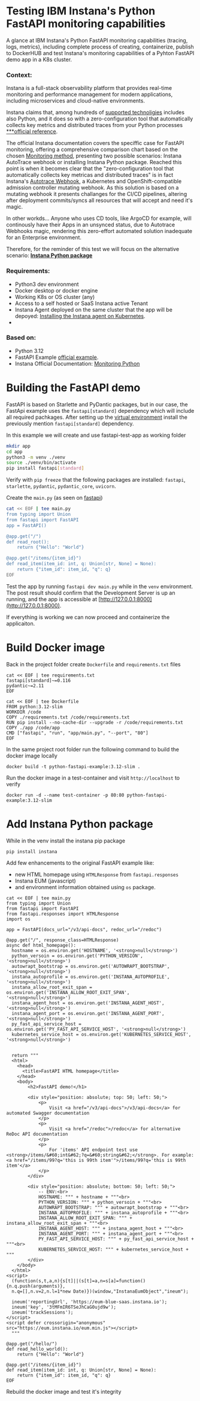 # Testing IBM Instana's Python FastAPI monitoring capabilities

A glance at IBM Instana's Python FastAPI monitoring capabilities (tracing, logs, metrics), including complete process of creating, containerize, publish to DockerHUB and test Instana's monitoring capabilities of a Pyhton FastAPI demo app in a K8s cluster.

### Context:
Instana is a full-stack observability platform that provides real-time monitoring and performance management for modern applications, including microservices and cloud-native environments.

Instana claims that, among hundreds of [supported technoligies](https://www.ibm.com/docs/en/instana-observability/latest?topic=configuring-monitoring-supported-technologies) includes also Python, and it does so with a zero-configuration tool that automatically collects key metrics and distributed traces from your Python processes [***official reference](https://www.ibm.com/docs/en/instana-observability/latest?topic=technologies-monitoring-python#usage).

The official Instana documentation covers the speciffic case for FastAPI monitoring, offering a comprehensive comparison chart based on the chosen [Monitoring method](https://www.ibm.com/docs/en/instana-observability/1.0.304?topic=python-fastapi-monitoring#monitoring-methods), presenting two possible scenarios: Instana AutoTrace webhook or installing Instana Python package.
Reached this point is when it becomes clear that the "zero-configuration tool that automatically collects key metricas and distributed traces" is in fact Instana's [Autotrace Webhook](https://www.ibm.com/docs/en/instana-observability/latest?topic=kubernetes-instana-autotrace-webhook), a Kubernetes and OpenShift-compatible admission controller mutating webhook. As this solution is based on a mutating webhook it presents challanges for the CI/CD pipelines, altering after deployment commits/syncs all resources that will accept and need it's magic.

In other workds... Anyone who uses CD tools, like ArgoCD for example, will continously have their Apps in an unsynced status, due to Autotrace Webhooks magic, rendering this zero-effort automated solution inadequate for an Enterprise environment.

Therefore, for the reminder of this test we will focus on the alternative scenario: <strong>[Instana Python package](https://www.ibm.com/docs/en/instana-observability/1.0.304?topic=python-fastapi-monitoring#instana-python-package)</strong>

### Requirements:
- Python3 dev environment
- Docker desktop or docker engine
- Working K8s or OS cluster (any)
- Access to a self hosted or SaaS Instana active Tenant
- Instana Agent deployed on the same cluster that the app will be depoyed: [Installing the Instana agent on Kubernetes](https://www.ibm.com/docs/en/instana-observability/latest?topic=agents-installing-kubernetes).
- 

### Based on: 
- Python 3.12
- FastAPI Example [official example](https://fastapi.tiangolo.com/#example).
- Instana Official Documentation: [Monitoring Python](https://www.ibm.com/docs/en/instana-observability/latest?topic=technologies-monitoring-python)

# Building the FastAPI demo

FastAPI is based on Starlette and PyDantic packages, but in our case, the FastApi example uses the `fastapi[standard]` dependency which will include all required pachkages.
After setting up the [virtual environment](https://fastapi.tiangolo.com/virtual-environments/) install the previously mention `fastapi[standard]` dependency.

In this example we will create and use fastapi-test-app as working folder
```sh
mkdir app
cd app
python3 -m venv ./venv
source ./venv/bin/activate
pip install fastapi[standard]
```

Verify with `pip freeze` that the following packages are installed: `fastapi`, `starlette`, `pydantic`, `pydantic_core`, `uvicorn`.

Create the `main.py` (as seen on [fastapi](https://fastapi.tiangolo.com/#create-it))
```sh
cat << EOF | tee main.py
from typing import Union
from fastapi import FastAPI
app = FastAPI()

@app.get("/")
def read_root():
    return {"Hello": "World"}

@app.get("/items/{item_id}")
def read_item(item_id: int, q: Union[str, None] = None):
    return {"item_id": item_id, "q": q}
EOF
```

Test the app by running `fastapi dev main.py` while in the `venv` environment. The post result should confirm that the Development Server is up an running, and the app is accessible at [http://127.0.0.1:8000](http://127.0.0.1:8000).

If everything is working we can now proceed and containerize the applicaiton.


# Build Docker image
Back in the project folder create `Dockerfile` and `requirements.txt` files
```
cat << EOF | tee requirements.txt
fastapi[standard]~=0.116
pydantic~=2.11
EOF

cat << EOF | tee Dockerfile
FROM python:3.12-slim
WORKDIR /code
COPY ./requirements.txt /code/requirements.txt
RUN pip install --no-cache-dir --upgrade -r /code/requirements.txt
COPY ./app /code/app
CMD ["fastapi", "run", "app/main.py", "--port", "80"]
EOF
```

In the same project root folder run the following command to build the docker image locally
```
docker build -t python-fastapi-example:3.12-slim .
```

Run the docker image in a test-container and visit `http://localhost` to verify
```
docker run -d --name test-container -p 80:80 python-fastapi-example:3.12-slim
```




# Add Instana Python package
While in the venv install the instana pip package
```
pip install instana
```
Add few enhancements to the original FastAPI example like:
- new HTML homepage using `HTMLResponse` from `fastapi.responses`
- Instana EUM (javascript)
- and environment information obtained using `os` package.

```
cat << EOF | tee main.py
from typing import Union
from fastapi import FastAPI
from fastapi.responses import HTMLResponse
import os

app = FastAPI(docs_url="/v3/api-docs", redoc_url="/redoc")

@app.get("/", response_class=HTMLResponse)
async def html_homepage():
  hostname = os.environ.get('HOSTNAME', '<strong>null</strong>')
  python_versoin = os.environ.get('PYTHON_VERSION', '<strong>null</strong>')
  autowrapt_bootstrap = os.environ.get('AUTOWRAPT_BOOTSTRAP', '<strong>null</strong>')
  instana_autoprofile = os.environ.get('INSTANA_AUTOPROFILE', '<strong>null</strong>')
  instana_allow_root_exit_span = os.environ.get('INSTANA_ALLOW_ROOT_EXIT_SPAN', '<strong>null</strong>')
  instana_agent_host = os.environ.get('INSTANA_AGENT_HOST', '<strong>null</strong>')
  instana_agent_port = os.environ.get('INSTANA_AGENT_PORT', '<strong>null</strong>')
  py_fast_api_service_host = os.environ.get('PY_FAST_API_SERVICE_HOST', '<strong>null</strong>')
  kubernetes_service_host = os.environ.get('KUBERNETES_SERVICE_HOST', '<strong>null</strong>')


  return """
  <html>
    <head>
      <title>FastAPI HTML homepage</title>
    </head>
    <body>
        <h2>FastAPI demo!</h1>

        <div style="position: absolute; top: 50; left: 50;">
            <p>
                Visit <a href="/v3/api-docs">/v3/api-docs</a> for automated Swagger documentation
            </p>
            <p>
                Visit <a href="/redoc">/redoc</a> for alternative ReDoc API documentation
            </p>
            <p>
                For 'items' API endpoint test use <strong>/items/&#60;int&#62;?q=&#60;string&#62;</strong>. For example: <a href="/items/99?q='this is 99th item'">/items/99?q='this is 99th item'</a>
            </p>
        </div>

        <div style="position: absolute; bottom: 50; left: 50;">
            -- ENV:<br>
            HOSTNAME: """ + hostname + """<br>
            PYTHON_VERSION: """ + python_versoin + """<br>
            AUTOWRAPT_BOOTSTRAP: """ + autowrapt_bootstrap + """<br>
            INSTANA_AUTOPROFILE: """ + instana_autoprofile + """<br>
            INSTANA_ALLOW_ROOT_EXIT_SPAN: """ + instana_allow_root_exit_span + """<br>
            INSTANA_AGENT_HOST: """ + instana_agent_host + """<br>
            INSTANA_AGENT_PORT: """ + instana_agent_port + """<br>
            PY_FAST_API_SERVICE_HOST: """ + py_fast_api_service_host + """<br>
            KUBERNETES_SERVICE_HOST: """ + kubernetes_service_host + """
        </div>
    </body>
  </html>
<script>
  (function(s,t,a,n){s[t]||(s[t]=a,n=s[a]=function(){n.q.push(arguments)},
  n.q=[],n.v=2,n.l=1*new Date)})(window,"InstanaEumObject","ineum");

  ineum('reportingUrl', 'https://eum-blue-saas.instana.io');
  ineum('key', '3tMFmIR6TSeJhCaG0ujd9w');
  ineum('trackSessions');
</script>
<script defer crossorigin="anonymous" src="https://eum.instana.io/eum.min.js"></script>
  """

@app.get("/hello/")
def read_hello_world():
    return {"Hello": "World"}

@app.get("/items/{item_id}")
def read_item(item_id: int, q: Union[str, None] = None):
    return {"item_id": item_id, "q": q}
EOF
```


Rebuild the docker image and test it's integrity





